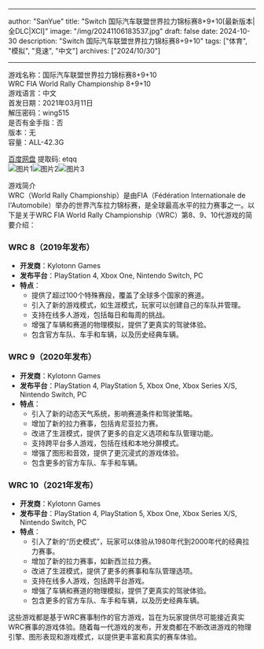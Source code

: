 
---
author: "SanYue"
title: "Switch 国际汽车联盟世界拉力锦标赛8+9+10[最新版本|全DLC|XCI]"
image: "/img/20241106183537.jpg"
draft: false
date: 2024-10-30
description: "Switch 国际汽车联盟世界拉力锦标赛8+9+10"
tags: ["体育", "模拟", "竞速", "中文"]
archives: ["2024/10/30"]

---

游戏名称：国际汽车联盟世界拉力锦标赛8+9+10   
WRC FIA World Rally Championship 8+9+10    
游戏语言：中文  
首发日期：2021年03月11日  
解压密码：wing515  
是否有金手指：否  
版本：无   
容量：ALL-42.3G

[百度网盘](https://pan.baidu.com/s/1Xy5hjxtFIXNYwLAIKMkqPA) 提取码: etqq  
![图片1](/img/scda9u.jpg)![图片2](/img/scda8p.jpg)![图片3](/img/scda9e.jpg)  

游戏简介  
WRC（World Rally Championship）是由FIA（Fédération Internationale de l'Automobile）举办的世界汽车拉力锦标赛，是全球最高水平的拉力赛事之一。以下是关于WRC FIA World Rally Championship（WRC）第8、9、10代游戏的简要介绍：

### WRC 8（2019年发布）

- **开发商**：Kylotonn Games
- **发布平台**：PlayStation 4, Xbox One, Nintendo Switch, PC
- **特点**：
  - 提供了超过100个特殊赛段，覆盖了全球多个国家的赛道。
  - 引入了新的游戏模式，如生涯模式，玩家可以创建自己的车队并管理。
  - 支持在线多人游戏，包括每日和每周的挑战。
  - 增强了车辆和赛道的物理模拟，提供了更真实的驾驶体验。
  - 包含官方车队、车手和车辆，以及历史经典车辆。

### WRC 9（2020年发布）

- **开发商**：Kylotonn Games
- **发布平台**：PlayStation 4, PlayStation 5, Xbox One, Xbox Series X/S, Nintendo Switch, PC
- **特点**：
  - 引入了新的动态天气系统，影响赛道条件和驾驶策略。
  - 增加了新的拉力赛事，包括肯尼亚拉力赛。
  - 改进了生涯模式，提供了更多的自定义选项和车队管理功能。
  - 支持跨平台多人游戏，包括在线和本地分屏模式。
  - 增强了图形和音效，提供了更沉浸式的游戏体验。
  - 包含更多的官方车队、车手和车辆。

### WRC 10（2021年发布）

- **开发商**：Kylotonn Games
- **发布平台**：PlayStation 4, PlayStation 5, Xbox One, Xbox Series X/S, Nintendo Switch, PC
- **特点**：
  - 引入了新的“历史模式”，玩家可以体验从1980年代到2000年代的经典拉力赛事。
  - 增加了新的拉力赛事，如新西兰拉力赛。
  - 改进了生涯模式，提供了更多的赛事和车队管理选项。
  - 支持在线多人游戏，包括跨平台游戏。
  - 增强了车辆和赛道的物理模拟，提供了更真实的驾驶体验。
  - 包含更多的官方车队、车手和车辆，以及历史经典车辆。

这些游戏都是基于WRC赛事制作的官方游戏，旨在为玩家提供尽可能接近真实WRC赛事的游戏体验。随着每一代游戏的发布，开发商都在不断改进游戏的物理引擎、图形表现和游戏模式，以提供更丰富和真实的赛车体验。
